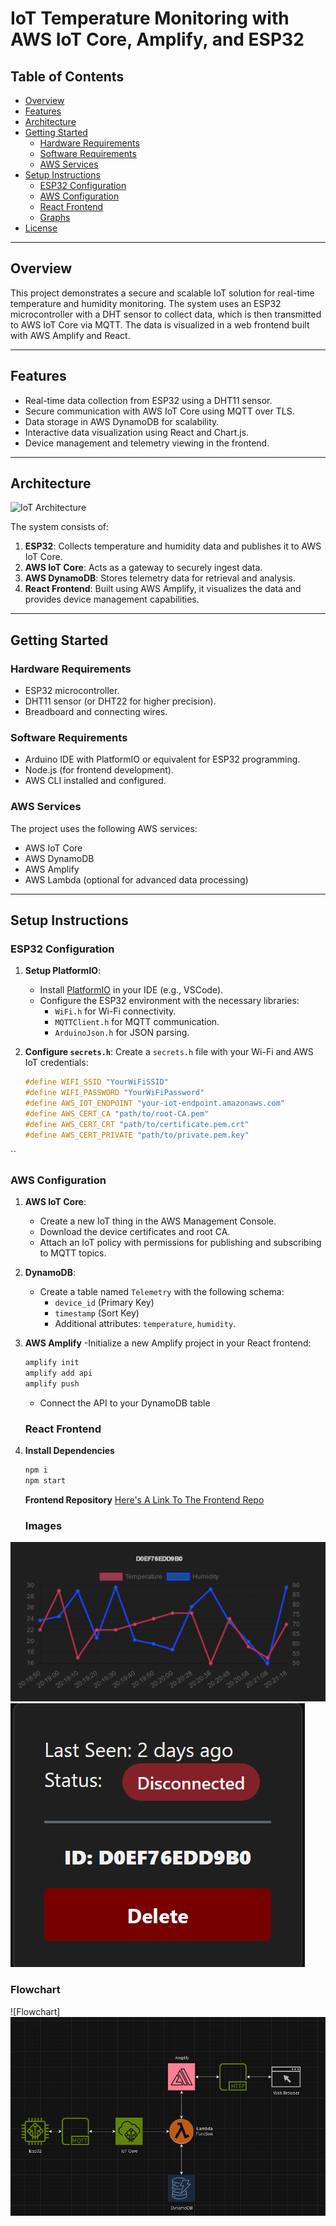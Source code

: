 # IoT Temperature Monitoring with AWS IoT Core, Amplify, and ESP32

## Table of Contents
- [Overview](#overview)
- [Features](#features)
- [Architecture](#architecture)
- [Getting Started](#getting-started)
  - [Hardware Requirements](#hardware-requirements)
  - [Software Requirements](#software-requirements)
  - [AWS Services](#aws-services)
- [Setup Instructions](#setup-instructions)
  - [ESP32 Configuration](#esp32-configuration)
  - [AWS Configuration](#aws-configuration)
  - [React Frontend](#react-frontend)
  - [Graphs](#graphs)
- [License](#license)

---

## Overview

This project demonstrates a secure and scalable IoT solution for real-time temperature and humidity monitoring. The system uses an ESP32 microcontroller with a DHT sensor to collect data, which is then transmitted to AWS IoT Core via MQTT. The data is visualized in a web frontend built with AWS Amplify and React.

---

## Features

- Real-time data collection from ESP32 using a DHT11 sensor.
- Secure communication with AWS IoT Core using MQTT over TLS.
- Data storage in AWS DynamoDB for scalability.
- Interactive data visualization using React and Chart.js.
- Device management and telemetry viewing in the frontend.

---

## Architecture

![IoT Architecture](./img/iot-architecture.png)

The system consists of:
1. **ESP32**: Collects temperature and humidity data and publishes it to AWS IoT Core.
2. **AWS IoT Core**: Acts as a gateway to securely ingest data.
3. **AWS DynamoDB**: Stores telemetry data for retrieval and analysis.
4. **React Frontend**: Built using AWS Amplify, it visualizes the data and provides device management capabilities.

---

## Getting Started

### Hardware Requirements
- ESP32 microcontroller.
- DHT11 sensor (or DHT22 for higher precision).
- Breadboard and connecting wires.

### Software Requirements
- Arduino IDE with PlatformIO or equivalent for ESP32 programming.
- Node.js (for frontend development).
- AWS CLI installed and configured.

### AWS Services
The project uses the following AWS services:
- AWS IoT Core
- AWS DynamoDB
- AWS Amplify
- AWS Lambda (optional for advanced data processing)

---

## Setup Instructions

### ESP32 Configuration
1. **Setup PlatformIO**:
   - Install [PlatformIO](https://platformio.org/) in your IDE (e.g., VSCode).
   - Configure the ESP32 environment with the necessary libraries:
     - `WiFi.h` for Wi-Fi connectivity.
     - `MQTTClient.h` for MQTT communication.
     - `ArduinoJson.h` for JSON parsing.

2. **Configure `secrets.h`**:
   Create a `secrets.h` file with your Wi-Fi and AWS IoT credentials:
   ```c
   #define WIFI_SSID "YourWiFiSSID"
   #define WIFI_PASSWORD "YourWiFiPassword"
   #define AWS_IOT_ENDPOINT "your-iot-endpoint.amazonaws.com"
   #define AWS_CERT_CA "path/to/root-CA.pem"
   #define AWS_CERT_CRT "path/to/certificate.pem.crt"
   #define AWS_CERT_PRIVATE "path/to/private.pem.key"
``

   ### AWS Configuration

1. **AWS IoT Core**:
   - Create a new IoT thing in the AWS Management Console.
   - Download the device certificates and root CA.
   - Attach an IoT policy with permissions for publishing and subscribing to MQTT topics.

2. **DynamoDB**:
   - Create a table named `Telemetry` with the following schema:
     - `device_id` (Primary Key)
     - `timestamp` (Sort Key)
     - Additional attributes: `temperature`, `humidity`.
    
3. **AWS Amplify**
  -Initialize a new Amplify project in your React frontend:
   ```bash
   amplify init
   amplify add api
   amplify push
   ```
   - Connect the API to your DynamoDB table
   
   ### React Frontend
1. **Install Dependencies**
   ```bash
   npm i
   npm start
   ```
   **Frontend Repository**
   [Here's A Link To The Frontend Repo](https://github.com/Rohnson95/aws-amplify-frontend)
   ### Images
  ![Graph From Webpage](./screenshots/graph.png)
  ![Image of SensorCard](./screenshots/sensorcard.png)
  ### Flowchart
  ![Flowchart]
  ![Image of Flowchart](./screenshots/flowchart_aws.png)